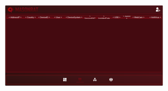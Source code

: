 ![Screenshot](https://raw.githubusercontent.com/Cryakl/Ultimate-RAT-Collection/refs/heads/main/MasonRAT/MasonRAT%20V6/Screenshot.png)
